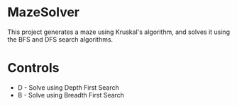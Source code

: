 # MazeSolver
This project generates a maze using Kruskal's algorithm, and solves it using the BFS and DFS search algorithms.

# Controls
* D - Solve using Depth First Search
* B - Solve using Breadth First Search

